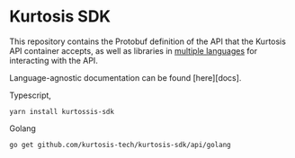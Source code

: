 Kurtosis SDK
=====================
This repository contains the Protobuf definition of the API that the Kurtosis API container accepts, as well as libraries in [multiple languages](./api/supported-languages.txt) for interacting with the API.

Language-agnostic documentation can be found [here][docs].

Typescript,

```
yarn install kurtossis-sdk
```

Golang
```
go get github.com/kurtosis-tech/kurtosis-sdk/api/golang
```

[core docs]: https://docs.kurtosistech.com/kurtosis/core-lib-documentation.html
[engine docs]: https://docs.kurtosistech.com/kurtosis/engine-lib-documentation.html